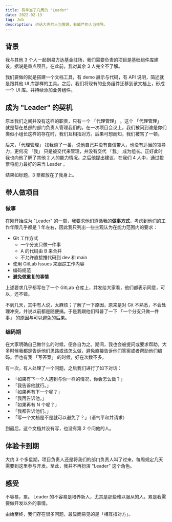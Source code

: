 ```yaml
---
title: 有幸当了几周的 "Leader"
date: 2022-02-13
tag: Job
description: 讲话大声的人当管理，有威严的人当领导。
---
```


## 背景

我与其他 3 个人一起到易方达基金驻场，我们需要负责的项目是基础组件库建设，据说是重点项目。在此前，我对其余 3 人完全不了解。

我们要做的就是搭建一个文档工具，有 demo 展示与代码，有 API 说明，简述就是跟其他 UI 库那样的工具。之后，我们将现有的业务组件迁移到该文档上，形成一个 UI 库。并持续添加业务组件。

## 成为 "Leader" 的契机

原本我们之间并没有这样的职责，只有一个 「代理管理」 。这个 「代理管理」 就是帮在总部的部门负责人管理我们的。在一次项目会议上，我们被问到谁是你们类似小组长这样的存在时，我们互相指对方。后果可想而知，我们被骂了一顿。

后来，「代理管理」 找我谈了一番，说他自己并没有自信带人，也没有适当的领导力，更何况 「我」 只是被交代来管理，并没有交代 「我」 成为组长。正好此时我也向他了解了其他 2 人的能力情况。之后他提出建议，在我们 4 人中，通过投票将能力最好的来当 Leader 。

结果如标题，3 票都放在了我身上。

## 带人做项目

### 做事

在刚开始成为 "Leader" 的一周，我要求他们遵循我的**做事方式**，考虑到他们的工作年限几乎都是 1 年左右，因此我只列出一些主观认为在能力范围内的要求：

- Git 工作方式
  - 一个分支只做一件事
  - A 的代码由 B 来合并
  - 不允许直接推代码到 dev 和 main
- 使用 GitLab Issues 来跟踪工作内容
- 编码规范
- **避免做重复的事情**

上述要求几乎都写在了一个 GitLab 仓库上，并发给大家看，他们都表示同意，可以，还不错。

不到几天，其中有人说，太麻烦；了解了一下原因，原来是对 Git 不熟悉，不会处理冲突，并说以前都是随便搞。于是我跟他们科普了一下 「一个分支只做一件事」 的原因与可以避免的后果。

### 编码期

在大家明确自己做什么的时候，便各自为之。期间，我也会被提问或要求帮助，大多时候我都是告诉他们思路或该怎么做，避免直接告诉他们答案或者帮助他们编码。但也有我 「写答案」 的时候，好在次数不多。

有一次，有人处理了一个问题，之后我们进行了如下对话：

- 「如果有下一个人遇到与你一样的情况，你会怎么做？」
- 「我告诉他就行。」
- 「如果再有下一个呢？」
- 「我再告诉他。」
- 「如果再有 N 个呢？」
- 「我都告诉他们。」
- 「写一个文档是不是就可以避免了？」（语气平和并请求）

到最后，这个文档并没有写，也没有第 2 个问他的人。

## 体验卡到期

大约 3 个多星期，项目负责人还是将我们的部门负责人叫了过来，每周规定几天需要到这里参与开发。至此，我并不再扮演 "Leader" 这个角色。

## 感受

不容易，累。 Leader 的不容易是培养新人，尤其是那些难以服从的人。累是我需要做开发以外的事情。

由始至终，我们存在很多问题，最显而易见的是「相互指对方」。
